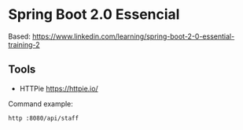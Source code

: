 # Spring Boot 2.0 Essencial

Based: https://www.linkedin.com/learning/spring-boot-2-0-essential-training-2

## Tools

- HTTPie https://httpie.io/

Command example:

```shell
http :8080/api/staff
```
